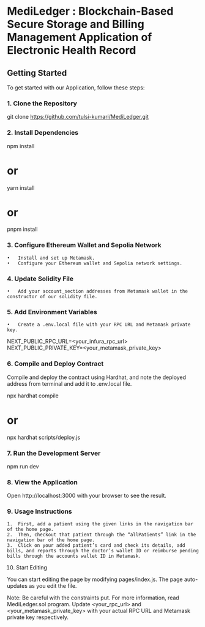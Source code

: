 # MediLedger : Blockchain-Based Secure Storage and Billing Management Application of Electronic Health Record


## Getting Started

To get started with our Application, follow these steps:

### 1. Clone the Repository

git clone https://github.com/tulsi-kumari/MediLedger.git

### 2. Install Dependencies

npm install
# or
yarn install
# or
pnpm install

### 3. Configure Ethereum Wallet and Sepolia Network

 	•	Install and set up Metamask.
	•	Configure your Ethereum wallet and Sepolia network settings.
	
### 4. Update Solidity File

	•	Add your account_section addresses from Metamask wallet in the constructor of our solidity file.

### 5. Add Environment Variables

	•	Create a .env.local file with your RPC URL and Metamask private key.

NEXT_PUBLIC_RPC_URL=<your_infura_rpc_url>
NEXT_PUBLIC_PRIVATE_KEY=<your_metamask_private_key>

### 6. Compile and Deploy Contract

Compile and deploy the contract using Hardhat, and note the deployed address from terminal and add it to .env.local file.

npx hardhat compile
# or
npx hardhat scripts/deploy.js

### 7. Run the Development Server

npm run dev

### 8. View the Application

Open http://localhost:3000 with your browser to see the result.

### 9. Usage Instructions

	1.	First, add a patient using the given links in the navigation bar of the home page.
	2.	Then, checkout that patient through the “allPatients” link in the navigation bar of the home page.
	3.	Click on your added patient’s card and check its details, add bills, and reports through the doctor’s wallet ID or reimburse pending bills through the accounts wallet ID in Metamask.

10. Start Editing

You can start editing the page by modifying pages/index.js. The page auto-updates as you edit the file.

Note: Be careful with the constraints put. For more information, read MediLedger.sol program.
Update <your_rpc_url> and <your_metamask_private_key> with your actual RPC URL and Metamask private key respectively.
